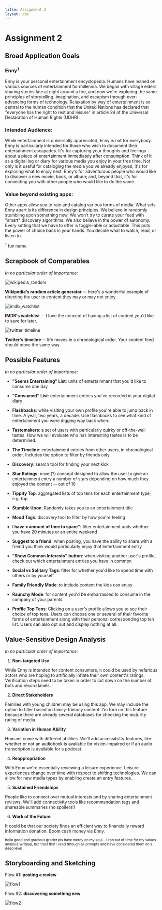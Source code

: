 ```yaml
---
title: Assignment 2
layout: doc
---
```


# Assignment 2

## Broad Application Goals
 
### Enny<sup>1</sup>

Enny is your personal entertainment encyclopedia. Humans have leaned on various sources of entertainment for millennia. We began with village elders sharing stories late at night around a fire, and now we're exploring the same principles of storytelling, imagination, and escapism through ever-advancing forms of technology. Relaxation by way of entertainment is so central to the human condition that the United Nations has declared that "everyone has the right to rest and leisure" in article 24 of the Universal Declaration of Human Rights (UDHR).

### Intended Audience:
While entertainment is universally appreciated, Enny is not for everybody. Enny is particularly intended for those who wish to document their entertainment escapades. It's for capturing your thoughts and feelings about a piece of entertainment immediately after consumption. Think of it as a digital log or diary for various media you enjoy in your free time. Not only is it useful for cataloging the media you've already enjoyed, it's for exploring what to enjoy next. Enny's for adventurous people who would like to discover a new movie, book, or album; and, beyond that, it's for connecting you with other people who would like to do the same.


### Value beyond existing apps:
Other apps allow you to rate and catalog various forms of media. What sets Enny apart is its difference in design principles. We believe in randomly stumbling upon something new. We won't try to curate your feed with "smart" discovery algorithms. We also believe in the power of autonomy. Every setting that we have to offer is toggle-able or adjustable. This puts the power of choice back in your hands. You decide what to watch, read, or listen to. 

<sup>1</sup> fun name


## Scrapbook of Comparables

*In no particular order of importance:*

<img title="wikipedia_random" src="./media/wiki_example.jpg">

**Wikipedia's random article generator** -- here's a wonderful example of directing the user to content they may or may not enjoy.

<img title="imdb_watchlist" src="./media/imdb_watchlist.jpg">

**IMDB's watchlist** -- I love the concept of having a list of content you'd like to save for later.


<img title="twitter_timeline" src="./media/twitter_timeline.jpg">

**Twitter's timeline** -- life moves in a chronological order. Your content feed should move the same way



## Possible Features

*In no particular order of importance:*

+ **"Seems Entertaining" List**: units of entertainment that you'd like to consume one day

+ **"Consumed" List**: entertainment entries you've recorded in your digital diary

+ **Flashbacks**: while visiting your own profile you're able to jump back in time. A year, two years, a decade. Use flashbacks to see what kind of entertainment you were digging way back when.

+ **Tastemakers**: a set of users with particularly quirky or off-the-wall tastes. How we will evaluate who has interesting tastes is to be determined.

+ **The Timeline**: entertainment entries from other users, in chronological order. Includes the option to filter by friends only.

+ **Discovery**: search tool for finding your next kick

+ **Star Ratings**: novel(?) concept designed to allow the user to give an entertainment entry a number of stars depending on how much they enjoyed the content -- out of 10

+ **Tippity Top**: aggregated lists of top tens for each entertainment type; e.g. top 

+ **Stumble Upon**: Randomly takes you to an entertainment title

+ **Mood Tags**: discovery tool to filter by how you're feeling

+ **I have x amount of time to spare"**: filter entertainment units whether you have 20 minutes or an entire weekend

+ **Suggest to a friend**: when posting, you have the ability to share with a friend you think would particularly enjoy that entertainment entry

+ **"Show Common Interests" button**: when visiting another user's profile, check out which entertainment entries you have in common

+ **Social vs Solitary Tags**: filter for whether you'd like to spend time with others or by yourself

+ **Family Friendly Mode**: to include content the kids can enjoy

+ **Raunchy Mode**: for content you'd be embarrassed to consume in the company of your parents

+ **Profile Top Tens**: Clicking on a user's profile allows you to see their choice of top tens. Users can choose one or several of their favorite forms of entertainment along with their personal corresponding top ten list. Users can also opt out and display nothing at all.

## Value-Sensitive Design Analysis

*In no particular order of importance:*

1. **Non-targeted Use** 

While Enny is intended for content consumers, it could be used by nefarious actors who are hoping to artificially inflate their own content's ratings. Verification steps need to be taken in order to cut down on the number of bots and record labels. 


2. **Direct Stakeholders**

Families with young children may be using this app. We may include the option to filter based on family-friendly content. I'm torn on this feature because there are already several databases for checking the maturity rating of media.



3. **Variation in Human Ability**

Humans come with different abilities. We'll add accessibility features, like whether or not an audiobook is available for vision-impaired or if an audio transcription is available for a podcast.



4. **Reappropriation**

With Enny we're essentially reviewing a leisure experience. Leisure experiences change over time with respect to shifting technologies. We can allow for new media types by enabling create an entry features.



5. **Sustained Friendships**

People like to connect over mutual interests and by sharing entertainment reviews. We'll add connectivity tools like recommandation tags and shareable summaries (no spoilers!)

6. **Work of the Future**

It could be that our society finds an efficient way to financially reward information donation. Boom cash money via Enny.

<sub>hello good and gracious grader pls have mercy on my soul... I ran out of time for my values analysis writeup, but trust that I read through all prompts and have considered them on a deep level</sub>


## Storyboarding and Sketching

Flow #1: **posting a review**

<img title="flow1" src="./media/flow1.jpg">


Flow #2: **discovering something new**

<img title="flow2" src="./media/flow2.jpg">


